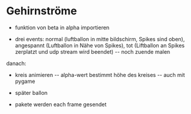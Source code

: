 # Gehirnströme
- funktion von beta in alpha importieren

- drei events: normal (luftballon in mitte bildschirm, Spikes sind oben), angespannt (Luftballon in Nähe von Spikes), tot 
   (Liftballon an Spikes zerplatzt und udp stream wird beendet) -- noch zuende malen


danach:

- kreis animieren -- alpha-wert bestimmt höhe des kreises -- auch mit pygame

- später ballon
- pakete werden each frame gesendet 
